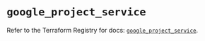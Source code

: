 # `google_project_service`

Refer to the Terraform Registry for docs: [`google_project_service`](https://registry.terraform.io/providers/hashicorp/google-beta/6.13.0/docs/resources/google_project_service).
